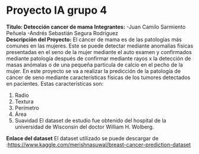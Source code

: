# Proyecto IA grupo 4
**Titulo: Detección cancer de mama**
**Integrantes:**
                    -Juan Camilo Sarmiento Peñuela 
                    -Andrés Sebastián Segura Rodríguez                 
**Descripción del Proyecto:** 
El cáncer de mama es de las patologías más comunes en las mujeres. Este se puede detectar mediante anomalías físicas presentadas en el seno de la mujer mediante el auto examen y confirmados mediante patología después de confirmar mediante rayos x la detección de masas anómalas o de una pequeña partícula de calcio en el pecho de la mujer. 
En este proyecto se va a realizar la predicción de la patología de cáncer de seno mediante características físicas de los tumores detectados en pacientes. Estas características son:
1.	Radio
2.	Textura
3. 	Perímetro
4.	Área
5. 	Suavidad
El dataset de estudio fue obtenido del hospital de la universidad de Wisconsin del doctor William H. Wolberg. 



**Enlace del dataset**
El dataset utilizado se puede descargar de :https://www.kaggle.com/merishnasuwal/breast-cancer-prediction-dataset

